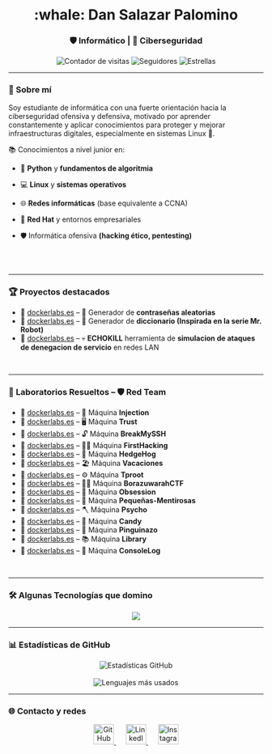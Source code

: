 <h1 align="center">:whale: Dan Salazar Palomino</h1>
<h3 align="center">🛡️ Informático | 🥷 Ciberseguridad </h3>

<p align="center">
  <img src="https://komarev.com/ghpvc/?username=Maalfer&label=Visitas+al+perfil&color=00bfff&style=flat-square" alt="Contador de visitas"/>
  <img src="https://img.shields.io/github/followers/Maalfer?label=Seguidores&style=flat-square&color=00bfff" alt="Seguidores"/>
  <img src="https://img.shields.io/github/stars/Maalfer?label=Estrellas&style=flat-square&color=00bfff" alt="Estrellas"/>
</p>

---

### 🧠 Sobre mí

Soy estudiante de informática con una fuerte orientación hacia la ciberseguridad ofensiva y defensiva, motivado por aprender constantemente y aplicar conocimientos para proteger y mejorar infraestructuras digitales, especialmente en sistemas Linux 🐧.

📚 Conocimientos a nivel junior en:

  -  🐍 **Python** y **fundamentos de algoritmia**

  -  💻 **Linux** y **sistemas operativos**

  -  🌐 **Redes informáticas** (base equivalente a CCNA)

  -  🏢 **Red Hat** y entornos empresariales

  -  🛡️ Informática ofensiva **(hacking ético, pentesting)**

<br><br>

---

### 🏆 Proyectos destacados

- 🔹 [dockerlabs.es](https://github.com/m4zpan1/PasswordGenerator) – 🔐 Generador de **contraseñas aleatorias**
- 🔹 [dockerlabs.es](https://github.com/m4zpan1/PasswordGenerator) – 🤖 Generador de **diccionario (Inspirada en la serie Mr. Robot)**
- 🔹 [dockerlabs.es](#) – 💀 **ECHOKILL** herramienta de **simulacion de ataques de denegacion de servicio** en redes LAN

<br>
  
---

### 🔧 Laboratorios Resueltos – 🛡️ Red Team

- 🔹 [dockerlabs.es](https://github.com/m4zpan1/DockerLabs_Resolutions/blob/main/Maquina_Injection.md) – 🧪 Máquina **Injection**
- 🔹 [dockerlabs.es](https://github.com/m4zpan1/DockerLabs_Resolutions/blob/main/maquina_trust.md) – 🖥️ Máquina **Trust**
- 🔹 [dockerlabs.es](#) – 🔓 Máquina **BreakMySSH**
- 🔹 [dockerlabs.es](#) – 🧑‍💻 Máquina **FirstHacking**
- 🔹 [dockerlabs.es](#) – 🦔 Máquina **HedgeHog**
- 🔹 [dockerlabs.es](#) – 🏖️ Máquina **Vacaciones**
- 🔹 [dockerlabs.es](#) – ⚙️ Máquina **Tproot**
- 🔹 [dockerlabs.es](#) – 🏴‍☠️ Máquina **BorazuwarahCTF**
- 🔹 [dockerlabs.es](#) – 🔐 Máquina **Obsession**
- 🔹 [dockerlabs.es](#) – 🧠 Máquina **Pequeñas-Mentirosas**
- 🔹 [dockerlabs.es](#) – 🪓 Máquina **Psycho**
- 🔹 [dockerlabs.es](#) – 🍭 Máquina **Candy**
- 🔹 [dockerlabs.es](#) – 🐧 Máquina **Pinguinazo**
- 🔹 [dockerlabs.es](#) – 📚 Máquina **Library**
- 🔹 [dockerlabs.es](#) – 🧾 Máquina **ConsoleLog**


<br>

---

### 🛠️ Algunas Tecnologías que domino

<p align="center">
  <a href="https://skillicons.dev">
    <img src="https://skillicons.dev/icons?i=vscode,js,css,html,cs,py,redhat,kali,github" />
  </a>
</p>

---

### 📊 Estadísticas de GitHub

<p align="center">
  <img src="https://github-readme-stats.vercel.app/api?username=m4zpan1&show_icons=true&theme=dark&locale=es&title_color=00bfff&text_color=ffffff&icon_color=00bfff&border_radius=10" alt="Estadísticas GitHub" />
  <br/><br/>
  <img src="https://github-readme-stats.vercel.app/api/top-langs/?username=Maalfer&layout=compact&theme=dark&locale=es&title_color=00bfff&text_color=ffffff" alt="Lenguajes más usados"/>
</p>


---

### 🌐 Contacto y redes

<p align="center">
  <a href="https://github.com/m4zpan1" target="_blank" title="GitHub">
    <img src="https://img.icons8.com/ios-glyphs/50/00bfff/github.png" width="40" height="40" alt="GitHub"/>
  </a>
  &nbsp;&nbsp;&nbsp;&nbsp;
  <a href="https://www.linkedin.com/in/dan-salazar-24a51532b/" target="_blank" title="LinkedIn">
    <img src="https://img.icons8.com/ios-filled/50/00bfff/linkedin.png" width="40" height="40" alt="LinkedIn"/>
  </a>
  &nbsp;&nbsp;&nbsp;&nbsp;
  <a href="#" target="_blank" title="Instagram">
    <img src="https://img.icons8.com/ios-filled/50/00bfff/instagram-new.png" width="40" height="40" alt="Instagram"/>
  </a>
</p>
